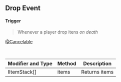 ## Drop Event


#### Trigger
> Whenever a player drop itens *on death*

[@Cancelable](https://github.com/PewDizinho/CustomNPCPlus-Script-Documentation/blob/main/Events/CancelableEvent.md)

<br>



Modifier and Type | Method | Description
------- | ------------- | -------------------------------------------------------------
IItemStack[] | items | Returns items
